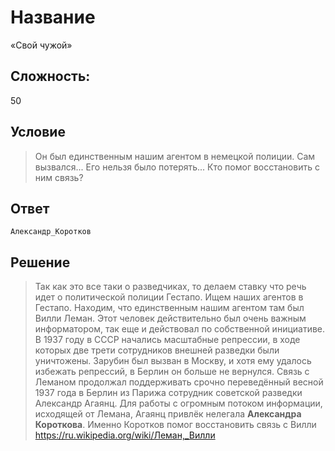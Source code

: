 # Название
«Свой чужой»

## Сложность:
50

## Условие
> Он был единственным нашим агентом в немецкой полиции. Сам вызвался... Его нельзя было потерять... Кто помог восстановить с ним связь?

## Ответ
`Александр_Коротков`

## Решение
> Так как это все таки о разведчиках, то делаем ставку что речь идет о политической полиции Гестапо. Ищем наших агентов в Гестапо.
> Находим, что единственным нашим агентом там был Вилли Леман. Этот человек действительно был очень важным информатором, так еще и действовал по собственной инициативе.
> В 1937 году в СССР начались масштабные репрессии, в ходе которых две трети сотрудников внешней разведки были уничтожены. Зарубин был вызван в Москву, и хотя ему удалось избежать репрессий, в Берлин он больше не вернулся. Связь с Леманом продолжал поддерживать срочно переведённый весной 1937 года в Берлин из Парижа сотрудник советской разведки Александр Агаянц. Для работы с огромным потоком информации, исходящей от Лемана, Агаянц привлёк нелегала **Александра Короткова**.
> Именно Коротков помог восстановить связь с Вилли
> https://ru.wikipedia.org/wiki/Леман,_Вилли
